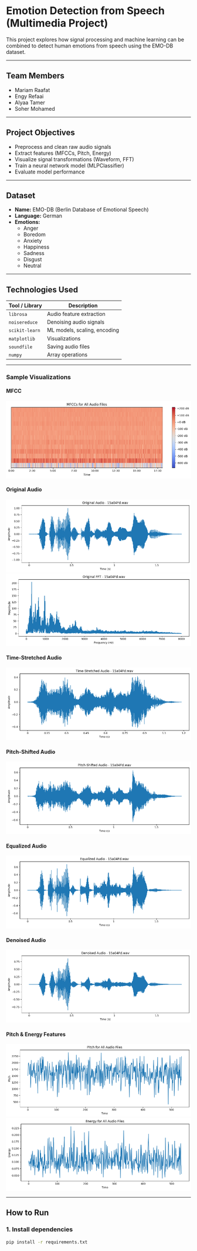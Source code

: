 #  Emotion Detection from Speech (Multimedia Project)

This project explores how signal processing and machine learning can be combined to detect human emotions from speech using the EMO-DB dataset.

---

##  Team Members

- Mariam Raafat  
- Engy Refaai  
- Alyaa Tamer  
- Soher Mohamed

---

##  Project Objectives

- Preprocess and clean raw audio signals
- Extract features (MFCCs, Pitch, Energy)
- Visualize signal transformations (Waveform, FFT)
- Train a neural network model (MLPClassifier)
- Evaluate model performance

---

##  Dataset

- **Name:** EMO-DB (Berlin Database of Emotional Speech)
- **Language:** German
- **Emotions:**
  - Anger
  - Boredom
  - Anxiety
  - Happiness
  - Sadness
  - Disgust
  - Neutral

---

##  Technologies Used

| Tool / Library | Description |
|----------------|-------------|
| `librosa` | Audio feature extraction |
| `noisereduce` | Denoising audio signals |
| `scikit-learn` | ML models, scaling, encoding |
| `matplotlib` | Visualizations |
| `soundfile` | Saving audio files |
| `numpy` | Array operations |

---


###  Sample Visualizations

####  MFCC
![MFCC](MFCC.png)

####  Original Audio
![Waveform](Waveform.png)
![FFT](fft.png)

####  Time-Stretched Audio
![Waveform](Time-Stretched.png)

####  Pitch-Shifted Audio
![Waveform](pitch.png)

####  Equalized Audio
![Waveform](equalized.png)

####  Denoised Audio
![Waveform](denoised.png)

####  Pitch & Energy Features
![Pitch](pitch_plot.png)
![Energy](energy_plot.png)

---


##  How to Run

### 1. Install dependencies

```bash
pip install -r requirements.txt
